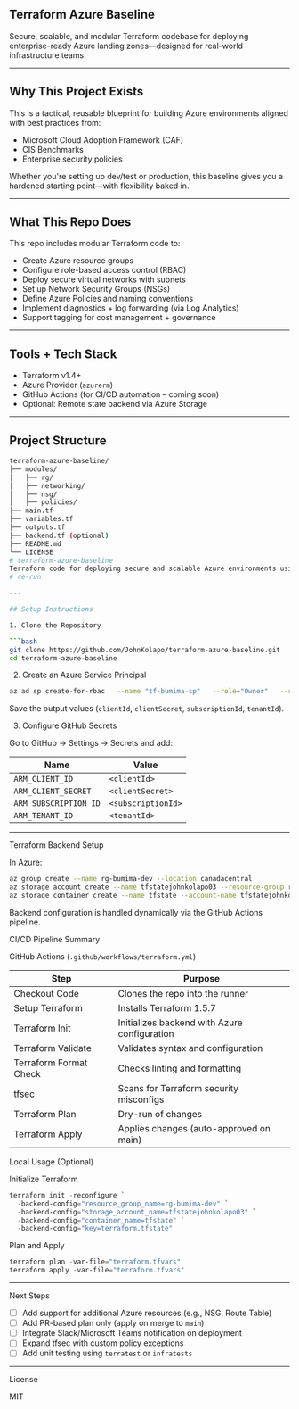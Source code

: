 ## Terraform Azure Baseline

Secure, scalable, and modular Terraform codebase for deploying enterprise-ready Azure landing zones—designed for real-world infrastructure teams.

---

## Why This Project Exists

This is a tactical, reusable blueprint for building Azure environments aligned with best practices from:

- Microsoft Cloud Adoption Framework (CAF)
- CIS Benchmarks
- Enterprise security policies

Whether you're setting up dev/test or production, this baseline gives you a hardened starting point—with flexibility baked in.

---

## What This Repo Does

This repo includes modular Terraform code to:

- Create Azure resource groups  
- Configure role-based access control (RBAC)  
- Deploy secure virtual networks with subnets  
- Set up Network Security Groups (NSGs)  
- Define Azure Policies and naming conventions  
- Implement diagnostics + log forwarding (via Log Analytics)  
- Support tagging for cost management + governance

---

## Tools + Tech Stack

- Terraform v1.4+
- Azure Provider (`azurerm`)
- GitHub Actions (for CI/CD automation – coming soon)
- Optional: Remote state backend via Azure Storage

---

## Project Structure

```bash
terraform-azure-baseline/
├── modules/
│   ├── rg/
│   ├── networking/
│   ├── nsg/
│   ├── policies/
├── main.tf
├── variables.tf
├── outputs.tf
├── backend.tf (optional)
├── README.md
└── LICENSE
# terraform-azure-baseline
Terraform code for deploying secure and scalable Azure environments using modular architecture.
#   r e - r u n

---

## Setup Instructions

1. Clone the Repository

```bash
git clone https://github.com/JohnKolapo/terraform-azure-baseline.git
cd terraform-azure-baseline
```

2. Create an Azure Service Principal

```bash
az ad sp create-for-rbac   --name "tf-bumima-sp"   --role="Owner"   --scopes="/subscriptions/<your-subscription-id>"   --sdk-auth
```

Save the output values (`clientId`, `clientSecret`, `subscriptionId`, `tenantId`).

3. Configure GitHub Secrets

Go to GitHub → Settings → Secrets and add:

| Name                    | Value                       |
|-------------------------|-----------------------------|
| `ARM_CLIENT_ID`         | `<clientId>`                |
| `ARM_CLIENT_SECRET`     | `<clientSecret>`            |
| `ARM_SUBSCRIPTION_ID`   | `<subscriptionId>`          |
| `ARM_TENANT_ID`         | `<tenantId>`                |


---
Terraform Backend Setup

In Azure:

```bash
az group create --name rg-bumima-dev --location canadacentral
az storage account create --name tfstatejohnkolapo03 --resource-group rg-bumima-dev --sku Standard_LRS
az storage container create --name tfstate --account-name tfstatejohnkolapo03
```

Backend configuration is handled dynamically via the GitHub Actions pipeline.


CI/CD Pipeline Summary

 GitHub Actions (`.github/workflows/terraform.yml`)

| Step                        | Purpose                                       |
|----------------------------|-----------------------------------------------|
| Checkout Code              | Clones the repo into the runner               |
| Setup Terraform            | Installs Terraform 1.5.7                      |
| Terraform Init             | Initializes backend with Azure configuration |
| Terraform Validate         | Validates syntax and configuration            |
| Terraform Format Check     | Checks linting and formatting                 |
| tfsec                      | Scans for Terraform security misconfigs       |
| Terraform Plan             | Dry-run of changes                            |
| Terraform Apply            | Applies changes (auto-approved on main)       |



Local Usage (Optional)

Initialize Terraform

```powershell
terraform init -reconfigure `
  -backend-config="resource_group_name=rg-bumima-dev" `
  -backend-config="storage_account_name=tfstatejohnkolapo03" `
  -backend-config="container_name=tfstate" `
  -backend-config="key=terraform.tfstate"
```

Plan and Apply

```powershell
terraform plan -var-file="terraform.tfvars"
terraform apply -var-file="terraform.tfvars"
```

---

Next Steps

- [ ] Add support for additional Azure resources (e.g., NSG, Route Table)
- [ ] Add PR-based plan only (apply on merge to `main`)
- [ ] Integrate Slack/Microsoft Teams notification on deployment
- [ ] Expand tfsec with custom policy exceptions
- [ ] Add unit testing using `terratest` or `infratests`

---

License

MIT



 


 
 
